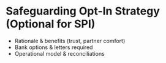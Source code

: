 # Safeguarding Opt-In Strategy (Optional for SPI)

- Rationale & benefits (trust, partner comfort)
- Bank options & letters required
- Operational model & reconciliations
